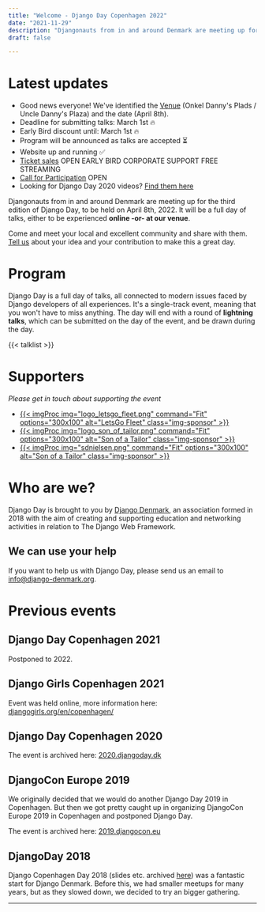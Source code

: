 ```yaml
---
title: "Welcome - Django Day Copenhagen 2022"
date: "2021-11-29"
description: "Djangonauts from in and around Denmark are meeting up for the second edition of Django Day Copenhagen, April 8th 2022"
draft: false

---
```



# Latest updates

* Good news everyone! We've identified the [Venue](/venue/) (Onkel Danny's Plads / Uncle Danny's Plaza) and the date (April 8th).
* Deadline for submitting talks: March 1st 🔥
* Early Bird discount until: March 1st 🔥
* Program will be announced as talks are accepted ⏳
* Website up and running ✅
* [Ticket sales](/tickets/) <span class="badge badge-pill badge-success">OPEN</span> <span class="badge badge-pill badge-info">EARLY BIRD</span> <span class="badge badge-pill badge-info">CORPORATE SUPPORT</span>  <span class="badge badge-pill badge-info">FREE STREAMING</span> 
* [Call for Participation](/cfp/) <span class="badge badge-pill badge-success">OPEN</span>
* Looking for Django Day 2020 videos? [Find them here](https://2020.djangoday.dk/#program)

Djangonauts from in and around Denmark are meeting up for the third edition of
Django Day, to be held on April 8th, 2022. It will be a full day of talks,
either to be experienced **online -or- at our venue**.

Come and meet your local and excellent community and share with them.
[Tell us](/cfp/) about your idea and your contribution to make this a great day.

<div style="clear: both"></div>


# Program

Django Day is a full day of talks, all connected to modern issues faced
by Django developers of all experiences. It's a single-track
event, meaning that you won't have to miss anything. The day will end
with a round of **lightning talks**, which can be submitted on the day of the event,
and be drawn during the day.

{{< talklist >}}


# Supporters

*Please get in touch about supporting the event*


<ul class="sponsors">

<li><a href="https://www.letsgofleetsystems.com/" target="_blank" class="sponsor">
{{< imgProc
img="logo_letsgo_fleet.png"
command="Fit"
options="300x100"
alt="LetsGo Fleet"
class="img-sponsor"
>}}
</a></li>

<li><a href="https://www.sonofatailor.com/" target="_blank" class="sponsor">
{{< imgProc
img="logo_son_of_tailor.png"
command="Fit"
options="300x100"
alt="Son of a Tailor"
class="img-sponsor"
>}}
</a></li>

<li>
<a href="https://www.sonofatailor.com/" target="_blank" class="sponsor">
{{< imgProc
img="sdnielsen.png"
command="Fit"
options="300x100"
alt="Son of a Tailor"
class="img-sponsor"
>}}
</a>
</li>

</ul>

# Who are we?

Django Day is brought to you by [Django Denmark](https://www.django-denmark.org/),
an association formed in 2018 with the aim of creating and supporting education
and networking activities in relation to The Django Web Framework.

## We can use your help

If you want to help us with Django Day, please send us an email to
[info@django-denmark.org](mailto:info@django-denmark.org).

# Previous events

## Django Day Copenhagen 2021

Postponed to 2022.

## Django Girls Copenhagen 2021

Event was held online, more information here: [djangogirls.org/en/copenhagen/](https://djangogirls.org/en/copenhagen/)

## Django Day Copenhagen 2020

The event is archived here: [2020.djangoday.dk](https://2020.djangoday.dk)

## DjangoCon Europe 2019

We originally decided that we would do another Django Day 2019 in Copenhagen.
But then we got pretty caught up in organizing DjangoCon Europe 2019 in
Copenhagen and postponed Django Day.

The event is archived here: [2019.djangocon.eu](https://2019.djangocon.eu)

## DjangoDay 2018

Django Copenhagen Day 2018 (slides etc. archived [here](https://2018.djangoday.dk/))
was a fantastic start for Django Denmark. Before this, we had smaller meetups
for many years, but as they slowed down, we decided to try an bigger
gathering.

<hr>
